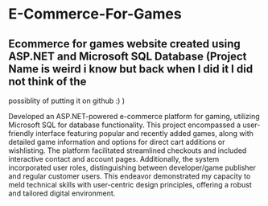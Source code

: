 # E-Commerce-For-Games
## Ecommerce for games website created using ASP.NET and Microsoft SQL Database  (Project Name is weird i know but back when I did it I did not think of the
possiblity of putting it on github :) )


Developed an ASP.NET-powered e-commerce platform for gaming, utilizing Microsoft SQL for database functionality. This project encompassed a user-friendly interface 
featuring popular and recently added games, along with detailed game information and options for direct cart additions or wishlisting. The platform facilitated
streamlined checkouts and included interactive contact and account pages. Additionally, the system incorporated user roles, distinguishing between developer/game
publisher and regular customer users. This endeavor demonstrated my capacity to meld technical skills with user-centric design principles, offering a robust and
tailored digital environment.
